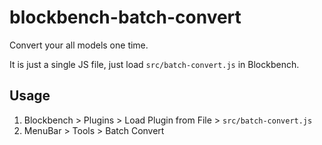 # blockbench-batch-convert
Convert your all models one time.

It is just a single JS file, just load `src/batch-convert.js` in Blockbench.

## Usage

1. Blockbench > Plugins > Load Plugin from File > `src/batch-convert.js`
2. MenuBar > Tools > Batch Convert